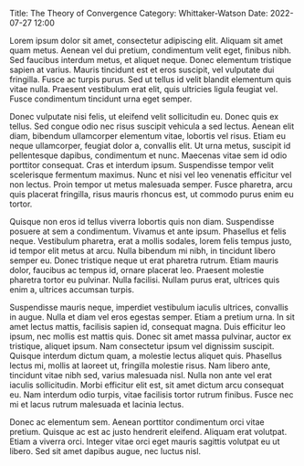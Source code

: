 Title: The Theory of Convergence
Category: Whittaker-Watson
Date: 2022-07-27 12:00

Lorem ipsum dolor sit amet, consectetur adipiscing elit. Aliquam sit amet quam metus. Aenean vel dui pretium, condimentum velit eget, finibus nibh. Sed faucibus interdum metus, et aliquet neque. Donec elementum tristique sapien at varius. Mauris tincidunt est et eros suscipit, vel vulputate dui fringilla. Fusce ac turpis purus. Sed ut tellus id velit blandit elementum quis vitae nulla. Praesent vestibulum erat elit, quis ultricies ligula feugiat vel. Fusce condimentum tincidunt urna eget semper.

Donec vulputate nisi felis, ut eleifend velit sollicitudin eu. Donec quis ex tellus. Sed congue odio nec risus suscipit vehicula a sed lectus. Aenean elit diam, bibendum ullamcorper elementum vitae, lobortis vel risus. Etiam eu neque ullamcorper, feugiat dolor a, convallis elit. Ut urna metus, suscipit id pellentesque dapibus, condimentum et nunc. Maecenas vitae sem id odio porttitor consequat. Cras et interdum ipsum. Suspendisse tempor velit scelerisque fermentum maximus. Nunc et nisi vel leo venenatis efficitur vel non lectus. Proin tempor ut metus malesuada semper. Fusce pharetra, arcu quis placerat fringilla, risus mauris rhoncus est, ut commodo purus enim eu tortor.

Quisque non eros id tellus viverra lobortis quis non diam. Suspendisse posuere at sem a condimentum. Vivamus et ante ipsum. Phasellus et felis neque. Vestibulum pharetra, erat a mollis sodales, lorem felis tempus justo, id tempor elit metus at arcu. Nulla bibendum mi nibh, in tincidunt libero semper eu. Donec tristique neque ut erat pharetra rutrum. Etiam mauris dolor, faucibus ac tempus id, ornare placerat leo. Praesent molestie pharetra tortor eu pulvinar. Nulla facilisi. Nullam purus erat, ultrices quis enim a, ultrices accumsan turpis.

Suspendisse mauris neque, imperdiet vestibulum iaculis ultrices, convallis in augue. Nulla et diam vel eros egestas semper. Etiam a pretium urna. In sit amet lectus mattis, facilisis sapien id, consequat magna. Duis efficitur leo ipsum, nec mollis est mattis quis. Donec sit amet massa pulvinar, auctor ex tristique, aliquet ipsum. Nam consectetur ipsum vel dignissim suscipit. Quisque interdum dictum quam, a molestie lectus aliquet quis. Phasellus lectus mi, mollis at laoreet ut, fringilla molestie risus. Nam libero ante, tincidunt vitae nibh sed, varius malesuada nisl. Nulla non ante vel erat iaculis sollicitudin. Morbi efficitur elit est, sit amet dictum arcu consequat eu. Nam interdum odio turpis, vitae facilisis tortor rutrum finibus. Fusce nec mi et lacus rutrum malesuada et lacinia lectus.

Donec ac elementum sem. Aenean porttitor condimentum orci vitae pretium. Quisque ac est ac justo hendrerit eleifend. Aliquam erat volutpat. Etiam a viverra orci. Integer vitae orci eget mauris sagittis volutpat eu ut libero. Sed sit amet dapibus augue, nec luctus nisl.

